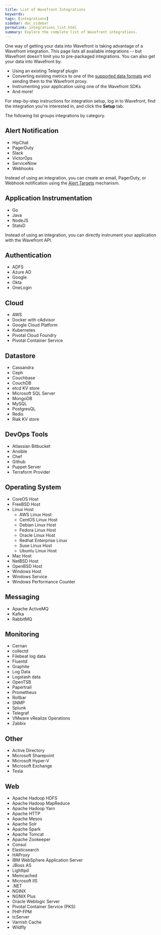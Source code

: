 ```yaml
---
title: List of Wavefront Integrations
keywords:
tags: [integrations]
sidebar: doc_sidebar
permalink: integrations_list.html
summary: Explore the complete list of Wavefront integrations.
---
```


One way of getting your data into Wavefront is taking advantage of a Wavefront integration. This page lists all available integrations -- but Wavefront doesn't limit you to pre-packaged integrations. You can also get your data into Wavefront by:
* Using an existing Telegraf plugin
* Converting existing metrics to one of the [supported data formats](/proxies.html#supported-data-formats) and sending them to the Wavefront proxy.
* Instrumenting your application using one of the Wavefront SDKs
* And more!

For step-by-step instructions for integration setup, log in to Wavefront, find the integration you're interested in, and click the **Setup** tab.

The following list groups integrations by category.
## Alert Notification

* HipChat
* PagerDuty
* Slack
* VictorOps
* ServiceNow
* Webhooks

Instead of using an integration, you can create an email, PagerDuty, or Webhook notification using the [Alert Targets](webhooks_alert_notification.html) mechanism.

## Application Instrumentation
* Go
* Java
* NodeJS
* StatsD

Instead of using an integration, you can directly instrument your application with the Wavefront API.

## Authentication
* ADFS
* Azure AD
* Google
* Okta
* OneLogin

## Cloud
* AWS
* Docker with cAdvisor
* Google Cloud Platform
* Kubernetes
* Pivotal Cloud Foundry
* Pivotal Container Service

## Datastore
* Cassandra
* Ceph
* Couchbase
* CouchDB
* etcd KV store
* Microsoft SQL Server
* MongoDB
* MySQL
* PostgresQL
* Redis
* Riak KV store

## DevOps Tools
* Atlassian Bitbucket
* Ansible
* Chef
* Github
* Puppet Server
* Terraform Provider

## Operating System
* CoreOS Host
* FreeBSD Host
* Linux Host
  * AWS Linux Host
  * CentOS Linux Host
  * Debian Linux Host
  * Fedora Linux Host
  * Oracle Linux Host
  * Redhat Enterprise Linux
  * Suse Linux Host
  * Ubuntu Linux Host
* Mac Host
* NetBSD Host
* OpenBSD Host
* Windows Host
* Windows Service
* Windows Performance Counter

## Messaging
* Apache ActiveMQ
* Kafka
* RabbitMQ

## Monitoring
* Cernan
* collectd
* Filebeat log data
* Fluentd
* Graphite
* Log Data
* Logstash data
* OpenTSB
* Papertrail
* Prometheus
* Rollbar
* SNMP
* Splunk
* Telegraf
* VMware vRealize Operations
* Zabbix

## Other
* Active Directory
* Microsoft Sharepoint
* Microsoft Hyper-V
* Microsoft Exchange
* Tesla

## Web
* Apache Hadoop HDFS
* Apache Hadoop MapReduce
* Apache Hadoop Yarn
* Apache HTTP
* Apache Mesos
* Apache Solr
* Apache Spark
* Apache Tomcat
* Apache Zookeeper
* Consul
* Elasticsearch
* HAProxy
* IBM WebSphere Application Server
* JBoss AS
* Lighttpd
* Memcached
* Microsoft IIS
* .NET
* NGINX
* NGNIX Plus
* Oracle Weblogic Server
* Pivotal Container Service (PKS)
* PHP-FPM
* tcServer
* Varnish Cache
* Wildfly
